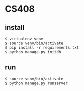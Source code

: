 # CS408

## install

```/bin/sh
$ virtualenv venv
$ source venv/bin/activate
$ pip install -r requirements.txt
$ python manage.py initdb
```

## run
```/bin/sh
$ source venv/bin/activate
$ python manage.py runserver
```
